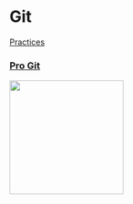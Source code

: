 # Git
[Practices](git.md)

### [Pro Git](resources/9781484200773.md)
[<img src="../../covers/9781484200773.jpg" width="200"/>](resources/9781484200773.md)
